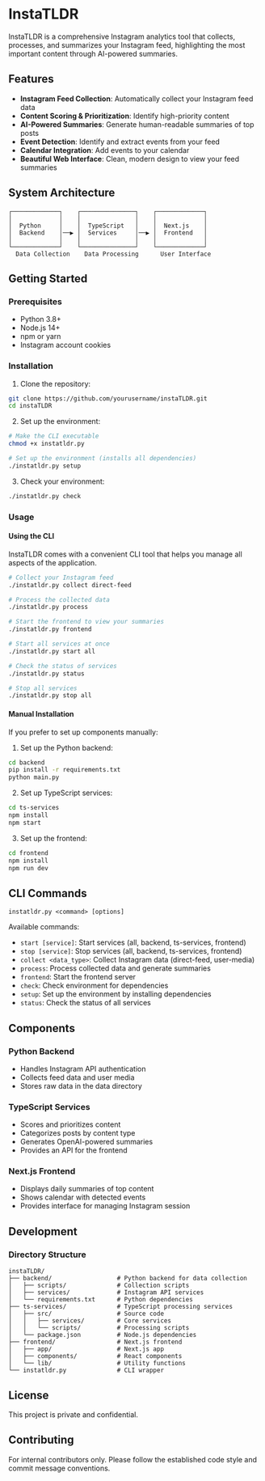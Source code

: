 # InstaTLDR 

InstaTLDR is a comprehensive Instagram analytics tool that collects, processes, and summarizes your Instagram feed, highlighting the most important content through AI-powered summaries.

## Features

- **Instagram Feed Collection**: Automatically collect your Instagram feed data
- **Content Scoring & Prioritization**: Identify high-priority content
- **AI-Powered Summaries**: Generate human-readable summaries of top posts
- **Event Detection**: Identify and extract events from your feed
- **Calendar Integration**: Add events to your calendar
- **Beautiful Web Interface**: Clean, modern design to view your feed summaries

## System Architecture

```
┌─────────────┐    ┌───────────────┐    ┌─────────────┐
│             │    │               │    │             │
│  Python     │    │  TypeScript   │    │  Next.js    │
│  Backend    │──▶ │  Services     │──▶ │  Frontend   │
│             │    │               │    │             │
└─────────────┘    └───────────────┘    └─────────────┘
  Data Collection    Data Processing      User Interface
```

## Getting Started

### Prerequisites

- Python 3.8+
- Node.js 14+
- npm or yarn
- Instagram account cookies

### Installation

1. Clone the repository:

```bash
git clone https://github.com/yourusername/instaTLDR.git
cd instaTLDR
```

2. Set up the environment:

```bash
# Make the CLI executable
chmod +x instatldr.py

# Set up the environment (installs all dependencies)
./instatldr.py setup
```

3. Check your environment:

```bash
./instatldr.py check
```

### Usage

#### Using the CLI

InstaTLDR comes with a convenient CLI tool that helps you manage all aspects of the application.

```bash
# Collect your Instagram feed
./instatldr.py collect direct-feed

# Process the collected data
./instatldr.py process

# Start the frontend to view your summaries
./instatldr.py frontend

# Start all services at once
./instatldr.py start all

# Check the status of services
./instatldr.py status

# Stop all services
./instatldr.py stop all
```

#### Manual Installation

If you prefer to set up components manually:

1. Set up the Python backend:

```bash
cd backend
pip install -r requirements.txt
python main.py
```

2. Set up TypeScript services:

```bash
cd ts-services
npm install
npm start
```

3. Set up the frontend:

```bash
cd frontend
npm install
npm run dev
```

## CLI Commands

```
instatldr.py <command> [options]
```

Available commands:

- `start [service]`: Start services (all, backend, ts-services, frontend)
- `stop [service]`: Stop services (all, backend, ts-services, frontend)
- `collect <data_type>`: Collect Instagram data (direct-feed, user-media)
- `process`: Process collected data and generate summaries
- `frontend`: Start the frontend server
- `check`: Check environment for dependencies
- `setup`: Set up the environment by installing dependencies
- `status`: Check the status of all services

## Components

### Python Backend

- Handles Instagram API authentication
- Collects feed data and user media
- Stores raw data in the data directory

### TypeScript Services

- Scores and prioritizes content
- Categorizes posts by content type
- Generates OpenAI-powered summaries
- Provides an API for the frontend

### Next.js Frontend

- Displays daily summaries of top content
- Shows calendar with detected events
- Provides interface for managing Instagram session

## Development

### Directory Structure

```
instaTLDR/
├── backend/                  # Python backend for data collection
│   ├── scripts/              # Collection scripts
│   ├── services/             # Instagram API services
│   └── requirements.txt      # Python dependencies
├── ts-services/              # TypeScript processing services
│   ├── src/                  # Source code
│   │   ├── services/         # Core services
│   │   └── scripts/          # Processing scripts
│   └── package.json          # Node.js dependencies
├── frontend/                 # Next.js frontend
│   ├── app/                  # Next.js app
│   ├── components/           # React components
│   └── lib/                  # Utility functions
└── instatldr.py              # CLI wrapper
```

## License

This project is private and confidential.

## Contributing

For internal contributors only. Please follow the established code style and commit message conventions.